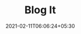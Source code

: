 ---
title: "Blog It"
date: 2021-02-11T06:06:24+05:30
description: A blogging website similar to Medium or Dev.to which follows RESTful conventions.
link:
repo: https://github.com/g-savitha/BlogIt
pinned: true
weight: 4
---